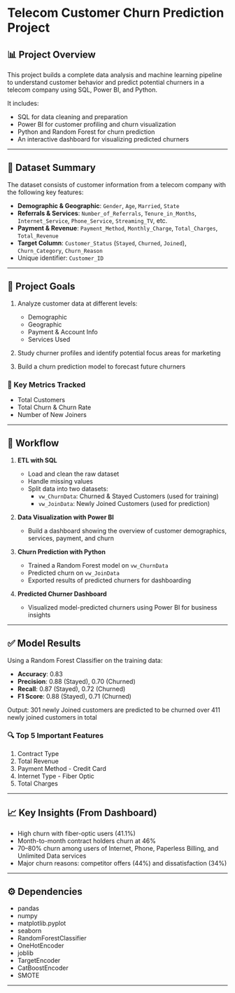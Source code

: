
# Telecom Customer Churn Prediction Project

## 📊 Project Overview

This project builds a complete data analysis and machine learning pipeline to understand customer behavior and predict potential churners in a telecom company using SQL, Power BI, and Python.

It includes:

- SQL for data cleaning and preparation
- Power BI for customer profiling and churn visualization
- Python and Random Forest for churn prediction
- An interactive dashboard for visualizing predicted churners

---

## 📁 Dataset Summary

The dataset consists of customer information from a telecom company with the following key features:

- **Demographic & Geographic**: `Gender`, `Age`, `Married`, `State`
- **Referrals & Services**: `Number_of_Referrals`, `Tenure_in_Months`, `Internet_Service`, `Phone_Service`, `Streaming_TV`, etc.
- **Payment & Revenue**: `Payment_Method`, `Monthly_Charge`, `Total_Charges`, `Total_Revenue`
- **Target Column**: `Customer_Status` (`Stayed`, `Churned`, `Joined`), `Churn_Category`, `Churn_Reason`
- Unique identifier: `Customer_ID`

---

## 🎯 Project Goals

1. Analyze customer data at different levels:
   - Demographic
   - Geographic
   - Payment & Account Info
   - Services Used

2. Study churner profiles and identify potential focus areas for marketing

3. Build a churn prediction model to forecast future churners

### 📌 Key Metrics Tracked

- Total Customers  
- Total Churn & Churn Rate  
- Number of New Joiners  

---

## 🔁 Workflow

1. **ETL with SQL**  
   - Load and clean the raw dataset  
   - Handle missing values  
   - Split data into two datasets:  
     - `vw_ChurnData`: Churned & Stayed Customers (used for training)  
     - `vw_JoinData`: Newly Joined Customers (used for prediction)

2. **Data Visualization with Power BI**  
   - Build a dashboard showing the overview of customer demographics, services, payment, and churn

3. **Churn Prediction with Python**
   - Trained a Random Forest model on `vw_ChurnData`
   - Predicted churn on `vw_JoinData`
   - Exported results of predicted churners for dashboarding

4. **Predicted Churner Dashboard**
   - Visualized model-predicted churners using Power BI for business insights

---

## ✅ Model Results

Using a Random Forest Classifier on the training data:

- **Accuracy**: 0.83  
- **Precision**: 0.88 (Stayed), 0.70 (Churned)  
- **Recall**: 0.87 (Stayed), 0.72 (Churned)  
- **F1 Score**: 0.88 (Stayed), 0.71 (Churned)

Output: 301 newly Joined customers are predicted to be churned over 411  newly joined customers in total

### 🔍 Top 5 Important Features
1. Contract Type  
2. Total Revenue  
3. Payment Method - Credit Card  
4. Internet Type - Fiber Optic  
5. Total Charges  

---

## 📈 Key Insights (From Dashboard)
- High churn with fiber-optic users (41.1%)
- Month-to-month contract holders churn at 46%
- 70–80% churn among users of Internet, Phone, Paperless Billing, and Unlimited Data services
- Major churn reasons: competitor offers (44%) and dissatisfaction (34%)
  

---

## ⚙️ Dependencies
- pandas 
- numpy 
- matplotlib.pyplot
- seaborn
- RandomForestClassifier
- OneHotEncoder
- joblib
- TargetEncoder
- CatBoostEncoder
- SMOTE



---



